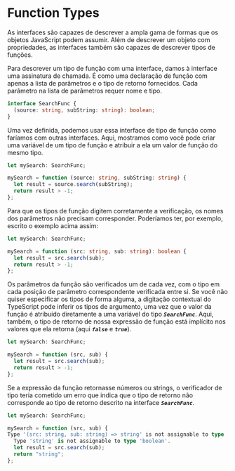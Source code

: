 # Function Types

As interfaces são capazes de descrever a ampla gama de formas que os objetos JavaScript podem assumir. Além de descrever um objeto com propriedades, as interfaces também são capazes de descrever tipos de funções.

Para descrever um tipo de função com uma interface, damos à interface uma assinatura de chamada. É como uma declaração de função com apenas a lista de parâmetros e o tipo de retorno fornecidos. Cada parâmetro na lista de parâmetros requer nome e tipo.

```typescript
interface SearchFunc {
  (source: string, subString: string): boolean;
}
```

Uma vez definida, podemos usar essa interface de tipo de função como faríamos com outras interfaces. Aqui, mostramos como você pode criar uma variável de um tipo de função e atribuir a ela um valor de função do mesmo tipo.

```typescript
let mySearch: SearchFunc;

mySearch = function (source: string, subString: string) {
  let result = source.search(subString);
  return result > -1;
};
```

Para que os tipos de função digitem corretamente a verificação, os nomes dos parâmetros não precisam corresponder. Poderíamos ter, por exemplo, escrito o exemplo acima assim:

```typescript
let mySearch: SearchFunc;

mySearch = function (src: string, sub: string): boolean {
  let result = src.search(sub);
  return result > -1;
};
```

Os parâmetros da função são verificados um de cada vez, com o tipo em cada posição de parâmetro correspondente verificada entre si. Se você não quiser especificar os tipos de forma alguma, a digitação contextual do TypeScript pode inferir os tipos de argumento, uma vez que o valor da função é atribuído diretamente a uma variável do tipo ***`SearchFunc`***. Aqui, também, o tipo de retorno de nossa expressão de função está implícito nos valores que ela retorna (aqui ***`false`*** e ***`true`***).

```typescript
let mySearch: SearchFunc;

mySearch = function (src, sub) {
  let result = src.search(sub);
  return result > -1;
};
```

Se a expressão da função retornasse números ou strings, o verificador de tipo teria cometido um erro que indica que o tipo de retorno não corresponde ao tipo de retorno descrito na interface ***`SearchFunc`***.

```typescript
let mySearch: SearchFunc;

mySearch = function (src, sub) {
Type '(src: string, sub: string) => string' is not assignable to type 'SearchFunc'.
  Type 'string' is not assignable to type 'boolean'.
  let result = src.search(sub);
  return "string";
};
```
